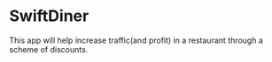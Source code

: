 # SwiftDiner
This app will help increase traffic(and profit) in a restaurant through a scheme of discounts.
